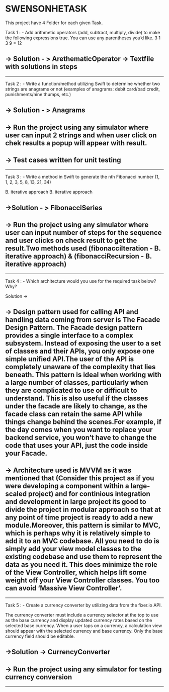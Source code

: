 # SWENSONHETASK

This project have 4 Folder for each given Task.

Task 1 : - Add arithmetic operators (add, subtract, multiply, divide) to make the following expressions true. You can use any parentheses you’d like.
3 1 3 9 = 12

-> Solution - > ArethematicOperator -> Textfile with solutions in steps
-------------------------------------------------------------------------

************************************************************************************************************************************************************************************************************************************************************************************************************************************************

Task 2 : - Write a function/method utilizing Swift to determine whether two strings are anagrams or not (examples of anagrams: debit card/bad 
credit, punishments/nine thumps, etc.)

-> Solution - > Anagrams
------------------------

-> Run the project using any simulator where user can input 2 strings and when user click on chek results a popup will appear with result.
------------------------------------------------------------------------------------------------------------------------------------------
-> Test cases written for unit testing
--------------------------------------

************************************************************************************************************************************************************************************************************************************************************************************************************************************************


Task 3 : - Write a method in Swift to generate the nth Fibonacci number (1, 1, 2, 3, 5, 8, 13, 21, 34)

B. iterative approach
B. iterative approach

->Solution - > FibonacciSeries
------------------------------

-> Run the project using any simulator where user can input number of steps for the sequence and user clicks on check result to get the result.Two methods used (fibonacciIteration - B. iterative approach) & (fibonacciRecursion - B. iterative approach)
---------------------------------------------------------------------------------------------

************************************************************************************************************************************************************************************************************************************************************************************************************************************************


Task 4 : -  Which architecture would you use for the required task below? Why?

Solution -> 

-> Design pattern used for calling API and handling data coming from server is The Facade Design Pattern. The Facade design pattern provides a single interface to a complex subsystem. Instead of exposing the user to a set of classes and their APIs, you only expose one simple unified API.The user of the API is completely unaware of the complexity that lies beneath. This pattern is ideal when working with a large number of classes, particularly when they are complicated to use or difficult to understand. This is also useful if the classes under the facade are likely to change, as the facade class can retain the same API while things change behind the scenes.For example, if the day comes when you want to replace your backend service, you won’t have to change the code that uses your API, just the code inside your Facade.
--------------------------------------------------------------------------------------------------------------------------------------------------------------------
-> Architecture used is MVVM as it was mentioned that (Consider this project as if you were developing a component within a large-scaled project) and for continious integration and development in large project its good to divide the project in modular approach so that at any point of time project is ready to add a new module.Moreover, this pattern is similar to MVC, which is perhaps why it is relatively simple to add it to an MVC codebase. All you need to do is simply add your view model classes to the existing codebase and use them to represent the data as you need it. This does minimize the role of the View Controller, which helps lift some weight off your View Controller classes. You too can avoid ‘Massive View Controller’.
--------------------------------------------------------------------------------------------------------------------------------------------------------------------

************************************************************************************************************************************************************************************************************************************************************************************************************************************************


Task 5 : -   Create a currency converter by utilizing data from the fixer.io API.

The currency converter must include a currency selector at the top to use as the base currency and display updated currency rates based on 
the selected base currency. When a user taps on a currency, a calculation view should appear with the selected currency and base currency.
Only the base currency field should be editable.

->Solution -> CurrencyConverter
-------------------------------

-> Run the project using any simulator for testing currency conversion
------------------------------------------------------------------------------------------------------------------------------------------

************************************************************************************************************************************************************************************************************************************************************************************************************************************************







